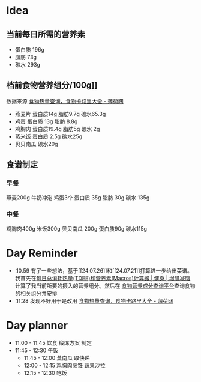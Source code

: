 

# Idea

## 当前每日所需的营养素

- 蛋白质 196g
- 脂肪 73g
- 碳水 293g

## 档前食物营养组分/100g]]

数据来源 [食物热量查询，食物卡路里大全 - 薄荷网](https://m.boohee.com/foods) 

- 燕麦片 蛋白质14g 脂肪9.7g 碳水65.3g
- 鸡蛋 蛋白质 13g 脂肪 8.8g 
- 鸡胸肉 蛋白质19.4g 脂肪5g 碳水 2g
- 蒸米饭 蛋白质 2.5g 碳水25g
- 贝贝南瓜 碳水20g
## 食谱制定

### 早餐 
燕麦200g 牛奶冲泡 鸡蛋3个 蛋白质 35g 脂肪 30g 碳水 135g
### 中餐
鸡胸肉400g 米饭300g 贝贝南瓜 200g 蛋白质90g 碳水115g 


# Day Reminder

- .10.59 有了一些想法，基于[[24.07.26]]和[[24.07.21]]打算进一步给出菜谱。
  我首先在[每日总消耗热量(TDEE)和营养素(Macros)计算器 | 健身 | 增肌减脂](https://www.calculatemacro.com/zh-cn)计算了我当前所要的摄入的营养组分。然后在 [食物营养成分查询平台](https://nlc.chinanutri.cn/fq/)查询食物的相关组分并安排
- .11:28 发现不好用于是改用 [食物热量查询，食物卡路里大全 - 薄荷网](https://m.boohee.com/foods) 

# Day planner
- 11:00 - 11:45 饮食 锻炼方案 制定
- 11:45 - 12:30 午饭
	- 11:45 - 12:00 蒸南瓜 取快递
	- 12:00 - 12:15 鸡胸肉烹饪 蔬果沙拉
	- 12:15 - 12:30 吃饭
